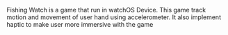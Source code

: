 Fishing Watch is a game that run in watchOS Device. This game track motion and movement of user hand using accelerometer. It also implement haptic to make user more immersive with the game

